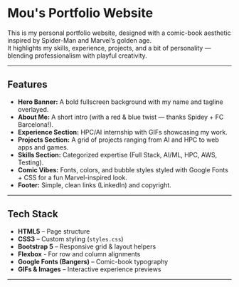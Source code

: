 # Mou's Portfolio Website

This is my personal portfolio website, designed with a comic-book aesthetic inspired by Spider-Man and Marvel’s golden age.  
It highlights my skills, experience, projects, and a bit of personality — blending professionalism with playful creativity.  

---

## Features
- **Hero Banner:** A bold fullscreen background with my name and tagline overlayed.  
- **About Me:** A short intro (with a red & blue twist — thanks Spidey + FC Barcelona!).  
- **Experience Section:** HPC/AI internship with GIFs showcasing my work.  
- **Projects Section:** A grid of projects ranging from AI and HPC to web apps and games.  
- **Skills Section:** Categorized expertise (Full Stack, AI/ML, HPC, AWS, Testing).  
- **Comic Vibes:** Fonts, colors, and bubble styles styled with Google Fonts + CSS for a fun Marvel-inspired look.  
- **Footer:** Simple, clean links (LinkedIn) and copyright.

---

## Tech Stack
- **HTML5** – Page structure  
- **CSS3** – Custom styling (`styles.css`)  
- **Bootstrap 5** – Responsive grid & layout helpers
- **Flexbox** - For row and column alignments  
- **Google Fonts (Bangers)** – Comic-book typography  
- **GIFs & Images** – Interactive experience previews  

---
